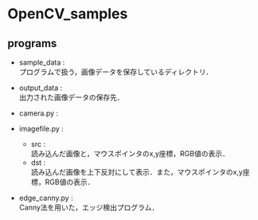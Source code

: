 # OpenCV_samples

## programs
- sample_data :<br/>
プログラムで扱う，画像データを保存しているディレクトリ．
- output_data :<br/>
出力された画像データの保存先．
- camera.py :<br/>

- imagefile.py :<br/>
    - src :<br/>
    読み込んだ画像と，マウスポインタのx,y座標，RGB値の表示．
    - dst :<br/>
    読み込んだ画像を上下反対にして表示．また，マウスポインタのx,y座標，RGB値の表示．
- edge_canny.py :<br/>
Canny法を用いた，エッジ検出プログラム．

